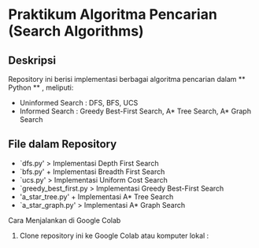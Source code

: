 # Praktikum Algoritma Pencarian (Search Algorithms)

## Deskripsi
Repository ini berisi implementasi berbagai algoritma pencarian dalam ** Python ** , meliputi:
- Uninformed Search : DFS, BFS, UCS
-  Informed Search : Greedy Best-First Search, A* Tree Search, A* Graph Search

## File dalam Repository
- `dfs.py' > Implementasi Depth First Search
- `bfs.py' + Implementasi Breadth First Search
- `ucs.py' > Implementasi Uniform Cost Search
- `greedy_best_first.py > Implementasi Greedy Best-First Search
- 'a_star_tree.py' + Implementasi A* Tree Search
- `a_star_graph.py' > Implementasi A* Graph Search

Cara Menjalankan di Google Colab
1.  Clone repository ini ke Google Colab atau komputer lokal :

##
